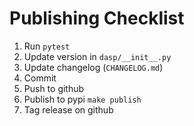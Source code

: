 # Publishing Checklist

1. Run `pytest`
2. Update version in `dasp/__init__.py`
3. Update changelog (`CHANGELOG.md`)
6. Commit
7. Push to github
8. Publish to pypi `make publish`
9. Tag release on github
